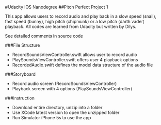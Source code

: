 #Udacity iOS Nanodegree
##Pitch Perfect Project 1

This app allows users to record audio and play back in a slow speed (snail), fast speed (bunny), high pitch (chipmunk) or a low pitch (darth vader) playback. All codes are learned from Udacity but written by Dilys.

See detailed comments in source code

###File Structure
- RecordSoundsViewController.swift allows user to record audio
- PlaySoundsViewController.swift offers user 4 playback options
- RecordedAudio.swift defines the model data structure of the audio file

###Storyboard
- Record audio screen (RecordSoundsViewController)
- Playback screen with 4 options (PlaySoundsViewController)

###Instruction
- Download entire directory, unzip into a folder
- Use XCode latest version to open the unzipped folder
- Run Simulator iPhone 5s to use the app